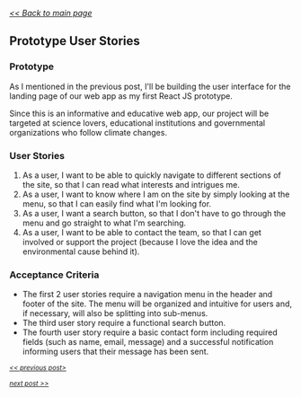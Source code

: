 _[<< Back to main page](https://maggievu.github.io/learning-reactjs/)_

## Prototype User Stories

### Prototype

As I mentioned in the previous post, I'll be building the user interface for the landing page of our web app as my first React JS prototype.

Since this is an informative and educative web app, our project will be targeted at science lovers, educational institutions and governmental organizations who follow climate changes.

### User Stories

1. As a user, I want to be able to quickly navigate to different sections of the site, so that I can read what interests and intrigues me.
2. As a user, I want to know where I am on the site by simply looking at the menu, so that I can easily find what I'm looking for.
3. As a user, I want a search button, so that I don't have to go through the menu and go straight to what I'm searching.
4. As a user, I want to be able to contact the team, so that I can get involved or support the project (because I love the idea and the environmental cause behind it).

### Acceptance Criteria

- The first 2 user stories require a navigation menu in the header and footer of the site. The menu will be organized and intuitive for users and, if necessary, will also be splitting into sub-menus.
- The third user story require a functional search button.
- The fourth user story require a basic contact form including required fields (such as name, email, message) and a successful notification informing users that their message has been sent.

_<sub>[<< previous post>](week-09-17-02)</sub>_

_<sub>[next post >>](week-10-01)</sub>_
